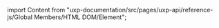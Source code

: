 
import Content from "uxp-documentation/src/pages/uxp-api/reference-js/Global Members/HTML DOM/Element";

<Content query="product=photoshop"/>
